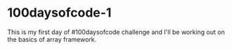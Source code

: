 # 100daysofcode-1
This is my first day of #100daysofcode challenge and I'll be working out on the basics of array framework.
